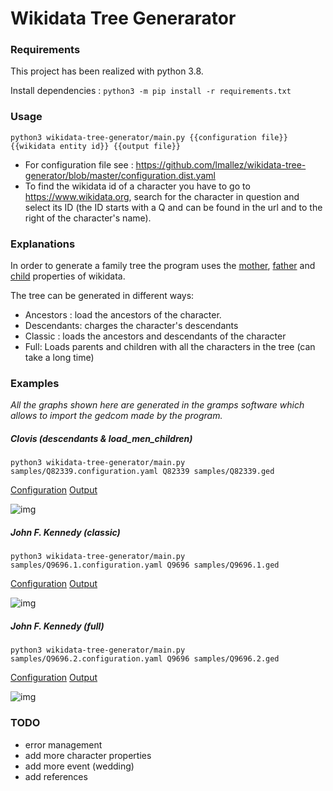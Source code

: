 # Wikidata Tree Generarator

### Requirements

This project has been realized with python 3.8.

Install dependencies : `python3 -m pip install -r requirements.txt`

### Usage
    
```python3 wikidata-tree-generator/main.py {{configuration file}} {{wikidata entity id}} {{output file}}```

* For configuration file see : https://github.com/lmallez/wikidata-tree-generator/blob/master/configuration.dist.yaml
* To find the wikidata id of a character you have to go to https://www.wikidata.org, search for the character in question and select its ID (the ID starts with a Q and can be found in the url and to the right of the character's name).


### Explanations

In order to generate a family tree the program uses the [mother](https://www.wikidata.org/wiki/Property:P25), [father](https://www.wikidata.org/wiki/Property:P22) and [child](https://www.wikidata.org/wiki/Property:P40) properties of wikidata.

The tree can be generated in different ways:
- Ancestors : load the ancestors of the character.
- Descendants: charges the character's descendants
- Classic : loads the ancestors and descendants of the character
- Full: Loads parents and children with all the characters in the tree (can take a long time)

### Examples

*All the graphs shown here are generated in the gramps software which allows to import the gedcom made by the program.*

##### Clovis (descendants & load_men_children)

```python3 wikidata-tree-generator/main.py samples/Q82339.configuration.yaml Q82339 samples/Q82339.ged```

[Configuration](samples/Q823339.configuration.yaml)
[Output](samples/Q823339.ged)

![img](samples/Q82339.png)

##### John F. Kennedy (classic)

```python3 wikidata-tree-generator/main.py samples/Q9696.1.configuration.yaml Q9696 samples/Q9696.1.ged```

[Configuration](samples/Q9696.1.configuration.yaml)
[Output](samples/Q9696.1.ged)

![img](samples/Q9696.1.png)

##### John F. Kennedy (full)

```python3 wikidata-tree-generator/main.py samples/Q9696.2.configuration.yaml Q9696 samples/Q9696.2.ged```

[Configuration](samples/Q9696.2.configuration.yaml)
[Output](samples/Q9696.2.ged)

![img](samples/Q9696.2.png)


### TODO

* error management
* add more character properties
* add more event (wedding)
* add references
